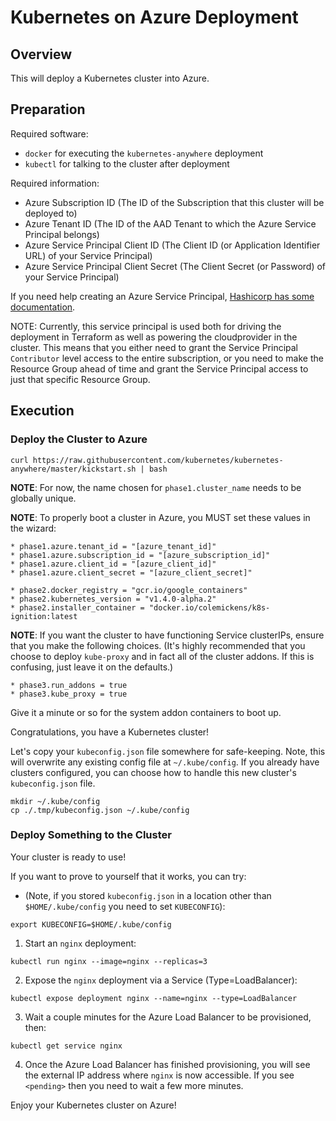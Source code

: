# Kubernetes on Azure Deployment

## Overview

This will deploy a Kubernetes cluster into Azure.

## Preparation

Required software:
  * `docker` for executing the `kubernetes-anywhere` deployment
  * `kubectl` for talking to the cluster after deployment

Required information:
  * Azure Subscription ID (The ID of the Subscription that this cluster will be deployed to)
  * Azure Tenant ID (The ID of the AAD Tenant to which the Azure Service Principal belongs)
  * Azure Service Principal Client ID (The Client ID (or Application Identifier URL) of your Service Principal)
  * Azure Service Principal Client Secret (The Client Secret (or Password) of your Service Principal)

If you need help creating an Azure Service Principal, [Hashicorp has some documentation](https://www.packer.io/docs/builders/azure-setup.html).

NOTE: Currently, this service principal is used both for driving the deployment in Terraform as well as powering the cloudprovider in the cluster. This means that you
either need to grant the Service Principal `Contributor` level access to the entire subscription, or you need to make the Resource Group ahead of time and grant
the Service Principal access to just that specific Resource Group.

## Execution

### Deploy the Cluster to Azure

  ```shell
  curl https://raw.githubusercontent.com/kubernetes/kubernetes-anywhere/master/kickstart.sh | bash
  ```

  **NOTE**: For now, the name chosen for `phase1.cluster_name` needs to be globally unique.

  **NOTE**: To properly boot a cluster in Azure, you MUST set these values in the wizard:

  ```
  * phase1.azure.tenant_id = "[azure_tenant_id]"
  * phase1.azure.subscription_id = "[azure_subscription_id]"
  * phase1.azure.client_id = "[azure_client_id]"
  * phase1.azure.client_secret = "[azure_client_secret]"
  ```

  ```
  * phase2.docker_registry = "gcr.io/google_containers"
  * phase2.kubernetes_version = "v1.4.0-alpha.2"
  * phase2.installer_container = "docker.io/colemickens/k8s-ignition:latest
  ```

  **NOTE**: If you want the cluster to have functioning Service clusterIPs, ensure that you make the following choices.
  (It's highly recommended that you choose to deploy `kube-proxy` and in fact all of the cluster addons.
  If this is confusing, just leave it on the defaults.)

  ```
  * phase3.run_addons = true
  * phase3.kube_proxy = true
  ```

  Give it a minute or so for the system addon containers to boot up.

  Congratulations, you have a Kubernetes cluster!

  Let's copy your `kubeconfig.json` file somewhere for safe-keeping. Note, this will overwrite any existing config
  file at `~/.kube/config`. If you already have clusters configured, you can choose how to handle this new
  cluster's `kubeconfig.json` file.

  ```shell
  mkdir ~/.kube/config
  cp ./.tmp/kubeconfig.json ~/.kube/config
  ```

### Deploy Something to the Cluster

  Your cluster is ready to use!

  If you want to prove to yourself that it works, you can try:

  * (Note, if you stored `kubeconfig.json` in a location other than `$HOME/.kube/config` you need to set `KUBECONFIG`):
  ```shell
  export KUBECONFIG=$HOME/.kube/config
  ```

  1. Start an `nginx` deployment:
  ```shell
  kubectl run nginx --image=nginx --replicas=3
  ```

  2. Expose the `nginx` deployment via a Service (Type=LoadBalancer):
  ```shell
  kubectl expose deployment nginx --name=nginx --type=LoadBalancer
  ```

  3. Wait a couple minutes for the Azure Load Balancer to be provisioned, then:
  ```shell
  kubectl get service nginx
  ```

  4. Once the Azure Load Balancer has finished provisioning, you will see the external IP address where `nginx` is now
  accessible. If you see `<pending>` then you need to wait a few more minutes.

Enjoy your Kubernetes cluster on Azure!
